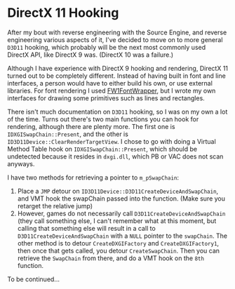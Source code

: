 # DirectX 11 Hooking

After my bout with reverse engineering with the Source Engine, and reverse engineering various aspects of it, I've decided to move on to more general `D3D11` hooking, which probably will be the next most commonly used DirectX API, like DirectX 9 was. (DirectX 10 was a failure.)

Although I have experience with DirectX 9 hooking and rendering, DirectX 11 turned out to be completely different. Instead of having built in font and line interfaces, a person would have to either build his own, or use external libraries. For font rendering I used [FW1FontWrapper](http://fw1.codeplex.com/), but I wrote my own interfaces for drawing some primitives such as lines and rectangles.

There isn't much documentation on `D3D11` hooking, so I was on my own a lot of the time. Turns out there's two main functions you can hook for rendering, although there are plenty more. The first one is `IDXGISwapChain::Present`, and the other is `ID3D11Device::ClearRenderTargetView`. I chose to go with doing a Virtual Method Table hook on `IDXGISwapChain::Present`, which should be undetected because it resides in `dxgi.dll`, which PB or VAC does not scan anyways.

<!--more-->


I have two methods for retrieving a pointer to `m_pSwapChain`:

1. Place a `JMP` detour on `ID3D11Device::D3D11CreateDeviceAndSwapChain`, and VMT hook the swapChain passed into the function. (Make sure you retarget the relative jump)
2. However, games do not necessarily call `D3D11CreateDeviceAndSwapChain` (they call something else, I can't remember what at this moment, but calling that something else will result in a call to `D3D11CreateDeviceAndSwapChain` with a `NULL` pointer to the `swapChain`. The other method is to detour `CreateDXGIFactory` and `CreateDXGIFactory1`, then once that gets called, you detour `CreateSwapChain`. Then you can retrieve the `SwapChain` from there, and do a VMT hook on the `8th` function.



To be continued...
